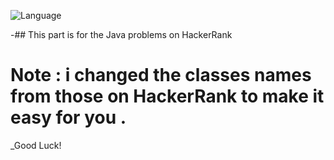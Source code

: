 ![Language](https://img.shields.io/badge/language-Java%20-blue.svg)

-## This part is for the Java problems on HackerRank
# Note : i changed the classes names from those on HackerRank to make it easy for you .
_Good Luck!
